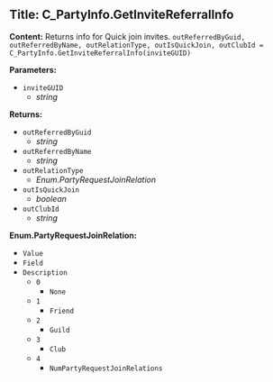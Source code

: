 ## Title: C_PartyInfo.GetInviteReferralInfo

**Content:**
Returns info for Quick join invites.
`outReferredByGuid, outReferredByName, outRelationType, outIsQuickJoin, outClubId = C_PartyInfo.GetInviteReferralInfo(inviteGUID)`

**Parameters:**
- `inviteGUID`
  - *string*

**Returns:**
- `outReferredByGuid`
  - *string*
- `outReferredByName`
  - *string*
- `outRelationType`
  - *Enum.PartyRequestJoinRelation*
- `outIsQuickJoin`
  - *boolean*
- `outClubId`
  - *string*

**Enum.PartyRequestJoinRelation:**
- `Value`
- `Field`
- `Description`
  - `0`
    - `None`
  - `1`
    - `Friend`
  - `2`
    - `Guild`
  - `3`
    - `Club`
  - `4`
    - `NumPartyRequestJoinRelations`